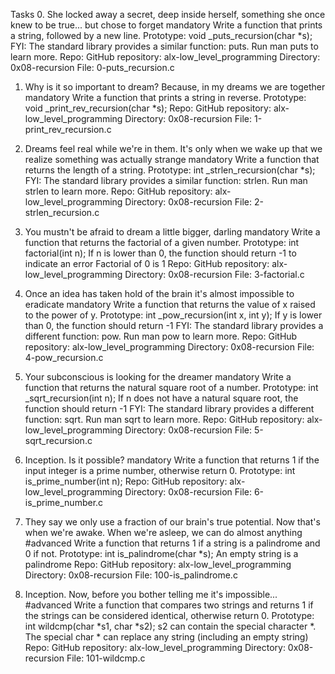 Tasks
0. She locked away a secret, deep inside herself, something she once knew to be true... but chose to forget
mandatory
Write a function that prints a string, followed by a new line.
Prototype: void _puts_recursion(char *s);
FYI: The standard library provides a similar function: puts. Run man puts to learn more.
Repo:
GitHub repository: alx-low_level_programming
Directory: 0x08-recursion
File: 0-puts_recursion.c
   

1. Why is it so important to dream? Because, in my dreams we are together
mandatory
Write a function that prints a string in reverse.
Prototype: void _print_rev_recursion(char *s);
Repo:
GitHub repository: alx-low_level_programming
Directory: 0x08-recursion
File: 1-print_rev_recursion.c
  
 
2. Dreams feel real while we're in them. It's only when we wake up that we realize something was actually strange
mandatory
Write a function that returns the length of a string.
Prototype: int _strlen_recursion(char *s);
FYI: The standard library provides a similar function: strlen. Run man strlen to learn more.
Repo:
GitHub repository: alx-low_level_programming
Directory: 0x08-recursion
File: 2-strlen_recursion.c
   

3. You mustn't be afraid to dream a little bigger, darling
mandatory
Write a function that returns the factorial of a given number.
Prototype: int factorial(int n);
If n is lower than 0, the function should return -1 to indicate an error
Factorial of 0 is 1
Repo:
GitHub repository: alx-low_level_programming
Directory: 0x08-recursion
File: 3-factorial.c
  
 
4. Once an idea has taken hold of the brain it's almost impossible to eradicate
mandatory
Write a function that returns the value of x raised to the power of y.
Prototype: int _pow_recursion(int x, int y);
If y is lower than 0, the function should return -1
FYI: The standard library provides a different function: pow. Run man pow to learn more.
Repo:
GitHub repository: alx-low_level_programming
Directory: 0x08-recursion
File: 4-pow_recursion.c
   

5. Your subconscious is looking for the dreamer
mandatory
Write a function that returns the natural square root of a number.
Prototype: int _sqrt_recursion(int n);
If n does not have a natural square root, the function should return -1
FYI: The standard library provides a different function: sqrt. Run man sqrt to learn more.
Repo:
GitHub repository: alx-low_level_programming
Directory: 0x08-recursion
File: 5-sqrt_recursion.c
   

6. Inception. Is it possible?
mandatory
Write a function that returns 1 if the input integer is a prime number, otherwise return 0.
Prototype: int is_prime_number(int n);
Repo:
GitHub repository: alx-low_level_programming
Directory: 0x08-recursion
File: 6-is_prime_number.c
   

7. They say we only use a fraction of our brain's true potential. Now that's when we're awake. When we're asleep, we can do almost anything
#advanced
Write a function that returns 1 if a string is a palindrome and 0 if not.
Prototype: int is_palindrome(char *s);
An empty string is a palindrome
Repo:
GitHub repository: alx-low_level_programming
Directory: 0x08-recursion
File: 100-is_palindrome.c
   

8. Inception. Now, before you bother telling me it's impossible...
#advanced
Write a function that compares two strings and returns 1 if the strings can be considered identical, otherwise return 0.
Prototype: int wildcmp(char *s1, char *s2);
s2 can contain the special character *.
The special char * can replace any string (including an empty string)
Repo:
GitHub repository: alx-low_level_programming
Directory: 0x08-recursion
File: 101-wildcmp.c